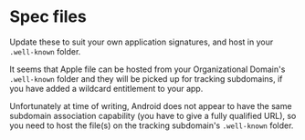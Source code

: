 # Spec files
Update these to suit your own application signatures, and host in your `.well-known` folder.

It seems that Apple file can be hosted from your Organizational Domain's `.well-known` folder and they will be picked up  for tracking subdomains, if you have added a wildcard entitlement to your app.

Unfortunately at time of writing, Android does not appear to have the same subdomain association capability (you have to give a fully qualified URL), so you need to host the file(s) on the tracking subdomain's `.well-known` folder.